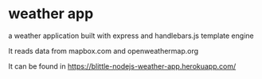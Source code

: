 # weather app 

a weather application built with express and handlebars.js template engine 

It reads data from mapbox.com and openweathermap.org

It can be found in
https://blittle-nodejs-weather-app.herokuapp.com/
